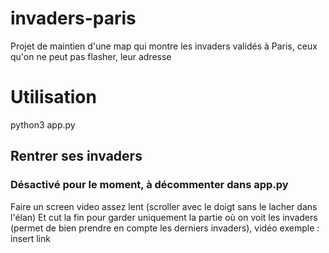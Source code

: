 # invaders-paris
Projet de maintien d'une map qui montre les invaders validés à Paris, ceux qu'on ne peut pas flasher, leur adresse

# Utilisation

python3 app.py

## Rentrer ses invaders
### Désactivé pour le moment, à décommenter dans app.py

Faire un screen video assez lent (scroller avec le doigt sans le lacher dans l'élan)
Et cut la fin pour garder uniquement la partie où on voit les invaders (permet de bien prendre en compte les derniers invaders), vidéo exemple : insert link
